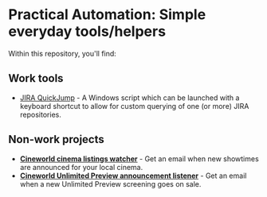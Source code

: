 # Practical Automation: Simple everyday tools/helpers

Within this repository, you'll find:

## Work tools

* [JIRA QuickJump](https://github.com/neilstudd/practical-automation/tree/master/jira-quickjump) - A Windows script which can be launched with a keyboard shortcut to allow for custom querying of one (or more) JIRA repositories.

## Non-work projects

* **[Cineworld cinema listings watcher](https://github.com/neilstudd/practical-automation/tree/master/cineworld-listings)** - Get an email when new showtimes are announced for your local cinema.
* **[Cineworld Unlimited Preview announcement listener](https://github.com/neilstudd/practical-automation/tree/master/cineworld-unlimited)** - Get an email when a new Unlimited Preview screening goes on sale.
